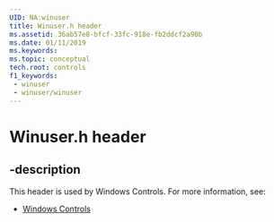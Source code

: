 ```yaml
---
UID: NA:winuser
title: Winuser.h header
ms.assetid: 36ab57e8-bfcf-33fc-918e-fb2ddcf2a90b
ms.date: 01/11/2019
ms.keywords: 
ms.topic: conceptual
tech.root: controls
f1_keywords:
 - winuser
 - winuser/winuser
---
```


# Winuser.h header


## -description

This header is used by Windows Controls. For more information, see:

- [Windows Controls](../_controls/index.md)

